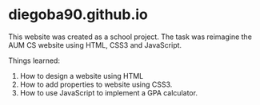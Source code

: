 # diegoba90.github.io

This website was created as a school project. The task was reimagine the AUM CS website using HTML, CSS3 and JavaScript.

Things learned:
1. How to design a website using HTML
2. How to add properties to website using CSS3.
3. How to use JavaScript to implement a GPA calculator.
